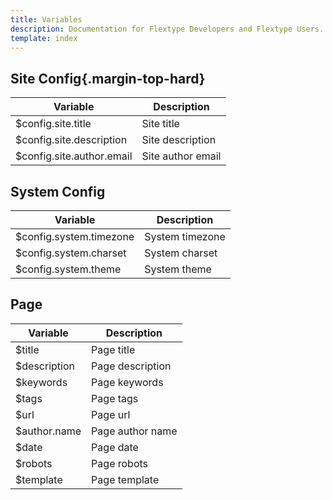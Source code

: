 ```yaml
---
title: Variables
description: Documentation for Flextype Developers and Flextype Users.
template: index
---
```


## Site Config{.margin-top-hard}

<table class="table table-striped table-bordered">
    <thead>
        <tr>
            <th>Variable</th>
            <th>Description</th>
        </tr>
    </thead>
    <tbody>
        <tr>
            <td>$config.site.title</td>
            <td>Site title</td>
        </tr>
        <tr>
            <td>$config.site.description</td>
            <td>Site description</td>
        </tr>
        <tr>
            <td>$config.site.author.email</td>
            <td>Site author email</td>
        </tr>
    </tbody>
</table>

## System Config

<table class="table table-striped table-bordered">
    <thead>
        <tr>
            <th>Variable</th>
            <th>Description</th>
        </tr>
    </thead>
    <tbody>
        <tr>
            <td>$config.system.timezone</td>
            <td>System timezone</td>
        </tr>
        <tr>
            <td>$config.system.charset</td>
            <td>System charset</td>
        </tr>
        <tr>
            <td>$config.system.theme</td>
            <td>System theme</td>
        </tr>
    </tbody>
</table>

## Page

<table class="table table-striped table-bordered">
    <thead>
        <tr>
            <th>Variable</th>
            <th>Description</th>
        </tr>
    </thead>
    <tbody>
        <tr>
            <td>$title</td>
            <td>Page title</td>
        </tr>
        <tr>
            <td>$description</td>
            <td>Page description</td>
        </tr>
        <tr>
            <td>$keywords</td>
            <td>Page keywords</td>
        </tr>
        <tr>
            <td>$tags</td>
            <td>Page tags</td>
        </tr>
        <tr>
            <td>$url</td>
            <td>Page url</td>
        </tr>
        <tr>
            <td>$author.name</td>
            <td>Page author name</td>
        </tr>
        <tr>
            <td>$date</td>
            <td>Page date</td>
        </tr>
        <tr>
            <td>$robots</td>
            <td>Page robots</td>
        </tr>
        <tr>
            <td>$template</td>
            <td>Page template</td>
        </tr>
    </tbody>
</table>
